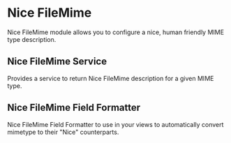 # Nice FileMime
Nice FileMime module allows you to configure a nice, human friendly MIME type
description.

## Nice FileMime Service
Provides a service to return Nice FileMime description for a given MIME type.

## Nice FileMime Field Formatter
Nice FileMime Field Formatter to use in your views to automatically convert
mimetype to their "Nice" counterparts.

